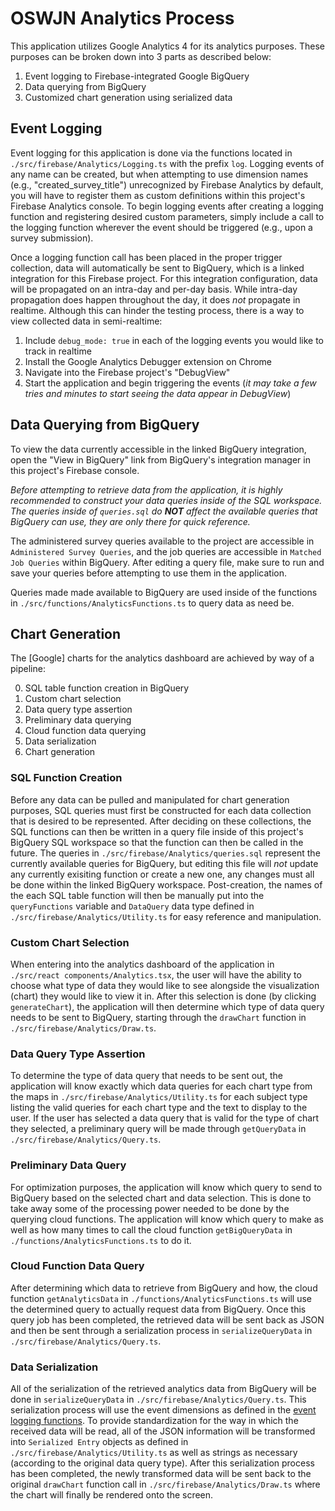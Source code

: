 # OSWJN Analytics Process
This application utilizes Google Analytics 4 for its analytics purposes. These purposes can be broken down into 3 parts as described below:

1. Event logging to Firebase-integrated Google BigQuery
2. Data querying from BigQuery
3. Customized chart generation using serialized data

## Event Logging
Event logging for this application is done via the functions located in `./src/firebase/Analytics/Logging.ts` with the prefix `log`. Logging events of any name can be created, but when attempting to use dimension names (e.g., "created_survey_title") unrecognized by Firebase Analytics by default, you will have to register them as custom definitions within this project's Firebase Analytics console. To begin logging events after creating a logging function and registering desired custom parameters, simply include a call to the logging function wherever the event should be triggered (e.g., upon a survey submission).

Once a logging function call has been placed in the proper trigger collection, data will automatically be sent to BigQuery, which is a linked integration for this Firebase project. For this integration configuration, data will be propagated on an intra-day and per-day basis. While intra-day propagation does happen throughout the day, it does *not* propagate in realtime. Although this can hinder the testing process, there is a way to view collected data in semi-realtime:

1. Include `debug_mode: true` in each of the logging events you would like to track in realtime
2. Install the Google Analytics Debugger extension on Chrome
3. Navigate into the Firebase project's "DebugView"
4. Start the application and begin triggering the events (*it may take a few tries and minutes to start seeing the data appear in DebugView*)

## Data Querying from BigQuery
To view the data currently accessible in the linked BigQuery integration, open the "View in BigQuery" link from BigQuery's integration manager in this project's Firebase console.

*Before attempting to retrieve data from the application, it is highly recommended to construct your data queries inside of the SQL workspace. The queries inside of `queries.sql` do **NOT** affect the available queries that BigQuery can use, they are only there for quick reference.*

The administered survey queries available to the project are accessible in `Administered Survey Queries`, and the job queries are accessible in `Matched Job Queries` within BigQuery. After editing a query file, make sure to run and save your queries before attempting to use them in the application.

Queries made made available to BigQuery are used inside of the functions in `./src/functions/AnalyticsFunctions.ts` to query data as need be. 

## Chart Generation
The [Google] charts for the analytics dashboard are achieved by way of a pipeline:

0. SQL table function creation in BigQuery
1. Custom chart selection
2. Data query type assertion
3. Preliminary data querying
4. Cloud function data querying
5. Data serialization
6. Chart generation

### SQL Function Creation
Before any data can be pulled and manipulated for chart generation purposes, SQL queries must first be constructed for each data collection that is desired to be represented. After deciding on these collections, the SQL functions can then be written in a query file inside of this project's BigQuery SQL workspace so that the function can then be called in the future. The queries in `./src/firebase/Analytics/queries.sql` represent the currently available queries for BigQuery, but editing this file will *not* update any currently exisiting function or create a new one, any changes must all be done within the linked BigQuery workspace. Post-creation, the names of the each SQL table function will then be manually put into the `queryFunctions` variable and `DataQuery` data type defined in `./src/firebase/Analytics/Utility.ts` for easy reference and manipulation.

### Custom Chart Selection
When entering into the analytics dashboard of the application in `./src/react components/Analytics.tsx`, the user will have the ability to choose what type of data they would like to see alongside the visualization (chart) they would like to view it in. After this selection is done (by clicking `generateChart`), the application will then determine which type of data query needs to be sent to BigQuery, starting through the `drawChart` function in `./src/firebase/Analytics/Draw.ts`.

### Data Query Type Assertion
To determine the type of data query that needs to be sent out, the application will know exactly which data queries for each chart type from the maps in `./src/firebase/Analytics/Utility.ts` for each subject type listing the valid queries for each chart type and the text to display to the user. If the user has selected a data query that is valid for the type of chart they selected, a preliminary query will be made through `getQueryData` in `./src/firebase/Analytics/Query.ts`.

### Preliminary Data Query
For optimization purposes, the application will know which query to send to BigQuery based on the selected chart and data selection. This is done to take away some of the processing power needed to be done by the querying cloud functions. The application will know which query to make as well as how many times to call the cloud function `getBigQueryData` in `./functions/AnalyticsFunctions.ts` to do it.

### Cloud Function Data Query
After determining which data to retrieve from BigQuery and how, the cloud function `getAnalyticsData` in `./functions/AnalyticsFunctions.ts` will use the determined query to actually request data from BigQuery. Once this query job has been completed, the retrieved data will be sent back as JSON and then be sent through a serialization process in `serializeQueryData` in `./src/firebase/Analytics/Query.ts`.

### Data Serialization
All of the serialization of the retrieved analytics data from BigQuery will be done in `serializeQueryData` in `./src/firebase/Analytics/Query.ts`. This serialization process will use the event dimensions as defined in the [event logging functions](https://github.com/TahleeJ/OffshoreWindJobNavigator-1323/blob/main/src/firebase/Analytics/Analytics.md#event-logging). To provide standardization for the way in which the received data will be read, all of the JSON information will be transformed into `Serialized Entry` objects as defined in `./src/firebase/Analytics/Utility.ts` as well as strings as necessary (according to the original data query type). After this serialization process has been completed, the newly transformed data will be sent back to the original `drawChart` function call in `./src/firebase/Analytics/Draw.ts` where the chart will finally be rendered onto the screen.

